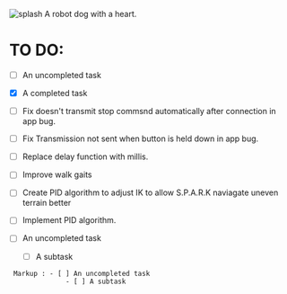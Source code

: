 
![splash](https://github.com/Nathan-Busse-private/S.P.A.R.K/assets/82398683/74f404fa-4832-449a-aaf1-10caba48064b)
A robot dog with a heart.

# TO DO:

- [ ] An uncompleted task
- [x] A completed task


- [ ]  Fix doesn't transmit stop commsnd automatically after connection in app bug.
- [ ]  Fix Transmission not sent when button is held down in app bug.
- [ ]  Replace delay function with millis.
- [ ]  Improve walk gaits

- [ ]  Create PID algorithm to adjust IK to allow S.P.A.R.K naviagate uneven terrain better
- [ ]  Implement PID algorithm.


- [ ] An uncompleted task
    - [ ] A subtask

~~~
 Markup : - [ ] An uncompleted task
              - [ ] A subtask
~~~

